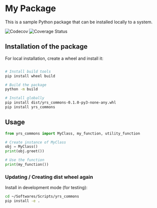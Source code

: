 # My Package

This is a sample Python package that can be installed locally to a system.

![Codecov](https://codecov.io/gh/yogeSHarma1386/py-yrs-commons/branch/main/graph/badge.svg)
![Coverage Status](https://coveralls.io/repos/github/yogeSHarma1386/py-yrs-commons/badge.svg?branch=main)

## Installation of the package

For local installation, create a wheel and install it:
```bash

# Install build tools
pip install wheel build

# Build the package
python -m build

# Install globally
pip install dist/yrs_commons-0.1.0-py3-none-any.whl
pip install yrs_commons
```

## Usage

```python
from yrs_commons import MyClass, my_function, utility_function

# Create instance of MyClass
obj = MyClass()
print(obj.greet())

# Use the function
print(my_function())
```

### Updating / Creating dist wheel again

Install in development mode (for testing):
```bash
cd ~/Softwares/Scripts/yrs_commons
pip install -e .
```
